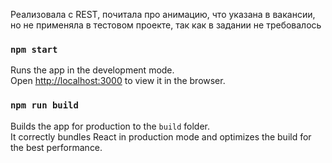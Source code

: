 Реализовала с REST, почитала про анимацию, что указана в вакансии, 
но не применяла в тестовом проекте, так как в задании не требовалось


### `npm start`

Runs the app in the development mode.\
Open [http://localhost:3000](http://localhost:3000) to view it in the browser.

### `npm run build`

Builds the app for production to the `build` folder.\
It correctly bundles React in production mode and optimizes the build for the best performance.
